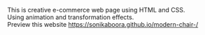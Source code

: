 This is creative e-commerce web page using HTML and CSS.
<br>Using animation and transformation effects.
<br>Preview this website https://sonikaboora.github.io/modern-chair-/
